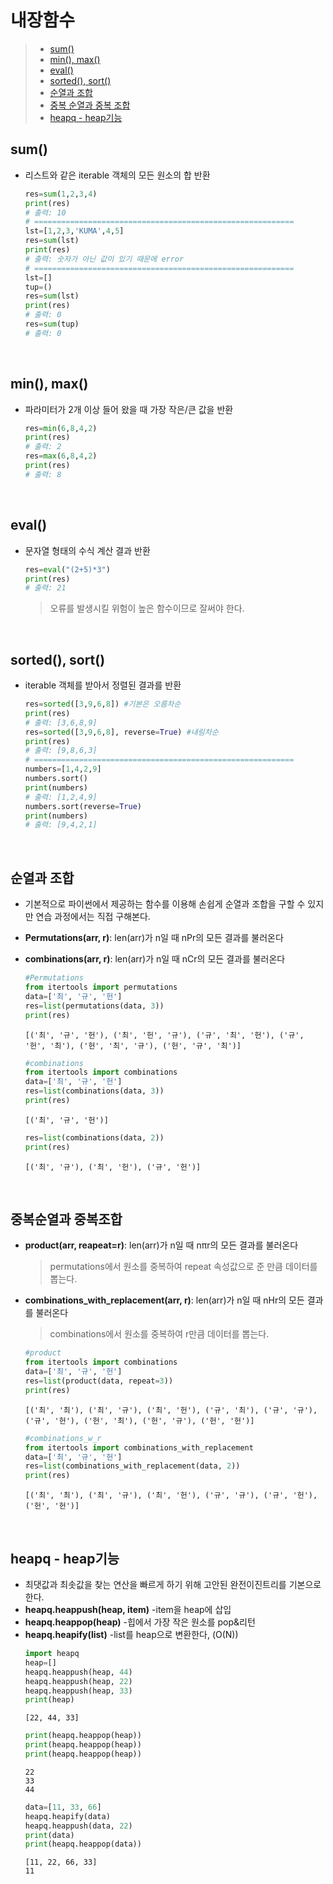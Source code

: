 # 내장함수

> * [sum()](#sum)</br>
> * [min(), max()](#min-max)</br>
> * [eval()](#eval)</br>
> * [sorted(), sort()](#sorted-sort)</br>
> * [순열과 조합](#순열과-조합)</br>
> * [중복 순열과 중복 조합](#중복순열과-중복조합)</br>
> * [heapq - heap기능](#heapq---heap기능)</br>

## **sum()**
* 리스트와 같은 iterable 객체의 모든 원소의 합 반환
  ```python
  res=sum(1,2,3,4)
  print(res)
  # 출력: 10
  # ==========================================================
  lst=[1,2,3,'KUMA',4,5]
  res=sum(lst)
  print(res)
  # 출력: 숫자가 아닌 값이 있기 때문에 error
  # ==========================================================
  lst=[]
  tup=()
  res=sum(lst)
  print(res)
  # 출력: 0
  res=sum(tup)
  # 출력: 0
  ```
</br>

## **min(), max()** 
* 파라미터가 2개 이상 들어 왔을 때 가장 작은/큰 값을 반환
  ```python
  res=min(6,8,4,2)
  print(res)
  # 출력: 2
  res=max(6,8,4,2)
  print(res)
  # 출력: 8
  ```
</br>

## **eval()**
* 문자열 형태의 수식 계산 결과 반환
  ```python
  res=eval("(2+5)*3")
  print(res)
  # 출력: 21
  ```
  > 오류를 발생시킬 위험이 높은 함수이므로 잘써야 한다.   

</br>

## **sorted(), sort()**
* iterable 객체를 받아서 정렬된 결과를 반환
  ```python
  res=sorted([3,9,6,8]) #기본은 오름차순
  print(res)
  # 출력: [3,6,8,9]
  res=sorted([3,9,6,8], reverse=True) #내림차순
  print(res)
  # 출력: [9,8,6,3]
  # ==========================================================
  numbers=[1,4,2,9]
  numbers.sort()
  print(numbers)
  # 출력: [1,2,4,9]
  numbers.sort(reverse=True)
  print(numbers)
  # 출력: [9,4,2,1]
  ```
</br>
 
## **순열과 조합** 
* 기본적으로 파이썬에서 제공하는 함수를 이용해 손쉽게 순열과 조합을 구할 수 있지만 연습 과정에서는 직접 구해본다.
* **Permutations(arr, r)**: len(arr)가 n일 때 nPr의 모든 결과를 불러온다
* **combinations(arr, r)**: len(arr)가 n일 때 nCr의 모든 결과를 불러온다

  ```python
  #Permutations
  from itertools import permutations
  data=['최', '규', '헌']
  res=list(permutations(data, 3))
  print(res)
  ```
  ```
  [('최', '규', '헌'), ('최', '헌', '규'), ('규', '최', '헌'), ('규', '헌', '최'), ('헌', '최', '규'), ('헌', '규', '최')]
  ```
  ```python
  #combinations
  from itertools import combinations
  data=['최', '규', '헌']
  res=list(combinations(data, 3))
  print(res)
  ```
  ```
  [('최', '규', '헌')]
  ```
  ```python
  res=list(combinations(data, 2))
  print(res)
  ```
  ```
  [('최', '규'), ('최', '헌'), ('규', '헌')]
  ```
</br>

## **중복순열과 중복조합**
* **product(arr, reapeat=r)**: len(arr)가 n일 때 nπr의 모든 결과를 불러온다
  > permutations에서 원소를 중복하여 repeat 속성값으로 준 만큼 데이터를 뽑는다.   
* **combinations_with_replacement(arr, r)**: len(arr)가 n일 때 nHr의 모든 결과를 불러온다
  > combinations에서 원소를 중복하여 r만큼 데이터를 뽑는다.

  ```python
  #product
  from itertools import combinations
  data=['최', '규', '헌']
  res=list(product(data, repeat=3))
  print(res)
  ```
  ```
  [('최', '최'), ('최', '규'), ('최', '헌'), ('규', '최'), ('규', '규'), ('규', '헌'), ('헌', '최'), ('헌', '규'), ('헌', '헌')]    
  ```

  ```python
  #combinations_w_r
  from itertools import combinations_with_replacement
  data=['최', '규', '헌']
  res=list(combinations_with_replacement(data, 2))
  print(res)
  ```
  ```
  [('최', '최'), ('최', '규'), ('최', '헌'), ('규', '규'), ('규', '헌'), ('헌', '헌')]
  ```
</br>

## **heapq - heap기능**
* 최댓값과 최솟값을 찾는 연산을 빠르게 하기 위해 고안된 완전이진트리를 기본으로 한다.
* **heapq.heappush(heap, item)** -item을 heap에 삽입 
* **heapq.heappop(heap)** -힙에서 가장 작은 원소를 pop&리턴
* **heapq.heapify(list)** -list를 heap으로 변환한다, (O(N))
  ```python
  import heapq
  heap=[]
  heapq.heappush(heap, 44)
  heapq.heappush(heap, 22)
  heapq.heappush(heap, 33)
  print(heap)
  ```
  ```
  [22, 44, 33]
  ```
  ```python
  print(heapq.heappop(heap))
  print(heapq.heappop(heap))
  print(heapq.heappop(heap))
  ```
  ```
  22
  33
  44
  ```
  ```python
  data=[11, 33, 66]
  heapq.heapify(data)
  heapq.heappush(data, 22)
  print(data)
  print(heapq.heappop(data))
  ```
  ```
  [11, 22, 66, 33]
  11
  ```
